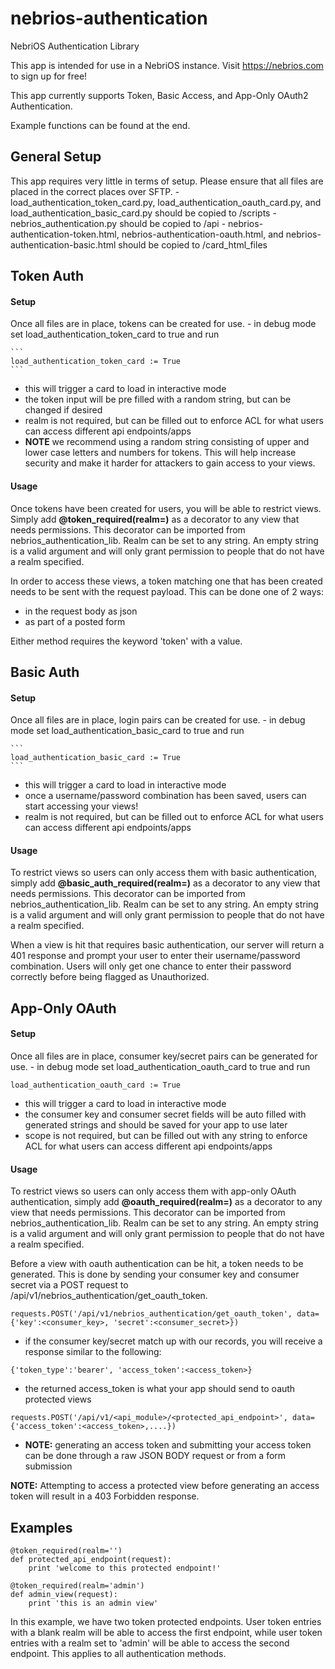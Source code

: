 # nebrios-authentication
NebriOS Authentication Library

This app is intended for use in a NebriOS instance. Visit https://nebrios.com to sign up for free!

This app currently supports Token, Basic Access, and App-Only OAuth2 Authentication.

Example functions can be found at the end.

<h2>General Setup</h2>
This app requires very little in terms of setup. Please ensure that all files are placed in the correct places over SFTP.
  - load_authentication_token_card.py, load_authentication_oauth_card.py, and load_authentication_basic_card.py should be copied to /scripts
  - nebrios_authentication.py should be copied to /api
  - nebrios-authentication-token.html, nebrios-authentication-oauth.html, and nebrios-authentication-basic.html should be copied to /card_html_files

<h2>Token Auth</h2>
<h4>Setup</h4>    
Once all files are in place, tokens can be created for use.
  - in debug mode set load_authentication_token_card to true and run
  
    ```
    load_authentication_token_card := True
    ```
  - this will trigger a card to load in interactive mode
  - the token input will be pre filled with a random string, but can be changed if desired
  - realm is not required, but can be filled out to enforce ACL for what users can access different api endpoints/apps
  - <strong>NOTE</strong> we recommend using a random string consisting of upper and lower case letters and numbers for tokens. This will help increase security and make it harder for attackers to gain access to your views.

<h4>Usage</h4>
Once tokens have been created for users, you will be able to restrict views. Simply add <strong>@token_required(realm=<realm>)</strong> as a decorator to any view that needs permissions. This decorator can be imported from nebrios_authentication_lib. Realm can be set to any string. An empty string is a valid argument and will only grant permission to people that do not have a realm specified.

In order to access these views, a token matching one that has been created needs to be sent with the request payload. This can be done one of 2 ways:
  - in the request body as json
  - as part of a posted form

Either method requires the keyword 'token' with a value.

<h2>Basic Auth</h2>
<h4>Setup</h4>
Once all files are in place, login pairs can be created for use.
  - in debug mode set load_authentication_basic_card to true and run
  
    ```
    load_authentication_basic_card := True
    ```
  - this will trigger a card to load in interactive mode
  - once a username/password combination has been saved, users can start accessing your views!
  - realm is not required, but can be filled out to enforce ACL for what users can access different api endpoints/apps

<h4>Usage</h4>
To restrict views so users can only access them with basic authentication, simply add <strong>@basic_auth_required(realm=<realm>)</strong> as a decorator to any view that needs permissions. This decorator can be imported from nebrios_authentication_lib. Realm can be set to any string. An empty string is a valid argument and will only grant permission to people that do not have a realm specified.

When a view is hit that requires basic authentication, our server will return a 401 response and prompt your user to enter their username/password combination. Users will only get one chance to enter their password correctly before being flagged as Unauthorized.

<h2>App-Only OAuth</h2>
<h4>Setup</h4>
Once all files are in place, consumer key/secret pairs can be generated for use.
  - in debug mode set load_authentication_oauth_card to true and run
  
  ```
  load_authentication_oauth_card := True
  ```
  - this will trigger a card to load in interactive mode
  - the consumer key and consumer secret fields will be auto filled with generated strings and should be saved for your app to use later
  - scope is not required, but can be filled out with any string to enforce ACL for what users can access different api endpoints/apps

<h4>Usage</h4>
To restrict views so users can only access them with app-only OAuth authentication, simply add <strong>@oauth_required(realm=<realm>)</strong> as a decorator to any view that needs permissions. This decorator can be imported from nebrios_authentication_lib. Realm can be set to any string. An empty string is a valid argument and will only grant permission to people that do not have a realm specified.

Before a view with oauth authentication can be hit, a token needs to be generated. This is done by sending your consumer key and consumer secret via a POST request to /api/v1/nebrios_authentication/get_oauth_token.

```
requests.POST('/api/v1/nebrios_authentication/get_oauth_token', data={'key':<consumer_key>, 'secret':<consumer_secret>})
```
- if the consumer key/secret match up with our records, you will receive a response similar to the following:

```
{'token_type':'bearer', 'access_token':<access_token>}
```
- the returned access_token is what your app should send to oauth protected views

```
requests.POST('/api/v1/<api_module>/<protected_api_endpoint>', data={'access_token':<access_token>,....})
```
- <strong>NOTE:</strong> generating an access token and submitting your access token can be done through a raw JSON BODY request or from a form submission

<strong>NOTE:</strong> Attempting to access a protected view before generating an access token will result in a 403 Forbidden response.


<h2>Examples</h2>

```
@token_required(realm='')
def protected_api_endpoint(request):
    print 'welcome to this protected endpoint!'
    
@token_required(realm='admin')
def admin_view(request):
    print 'this is an admin view'
```
In this example, we have two token protected endpoints. User token entries with a blank realm will be able to access the first endpoint, while user token entries with a realm set to 'admin' will be able to access the second endpoint. This applies to all authentication methods.
